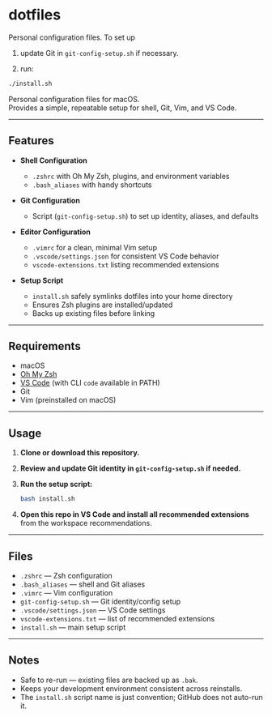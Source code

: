 # dotfiles

Personal configuration files. To set up

1. update Git in `git-config-setup.sh` if necessary.

2. run:

```sh
./install.sh
```

Personal configuration files for macOS.  
Provides a simple, repeatable setup for shell, Git, Vim, and VS Code.

---

## Features

- **Shell Configuration**
  - `.zshrc` with Oh My Zsh, plugins, and environment variables
  - `.bash_aliases` with handy shortcuts

- **Git Configuration**
  - Script (`git-config-setup.sh`) to set up identity, aliases, and defaults

- **Editor Configuration**
  - `.vimrc` for a clean, minimal Vim setup
  - `.vscode/settings.json` for consistent VS Code behavior
  - `vscode-extensions.txt` listing recommended extensions

- **Setup Script**
  - `install.sh` safely symlinks dotfiles into your home directory
  - Ensures Zsh plugins are installed/updated
  - Backs up existing files before linking

---

## Requirements

- macOS
- [Oh My Zsh](https://ohmyz.sh/)
- [VS Code](https://code.visualstudio.com/) (with CLI `code` available in PATH)
- Git
- Vim (preinstalled on macOS)

---

## Usage

1. **Clone or download this repository.**
2. **Review and update Git identity in `git-config-setup.sh` if needed.**
3. **Run the setup script:**

   ```sh
   bash install.sh
   ```

4. **Open this repo in VS Code and install all recommended extensions** from the workspace recommendations.

---

## Files

- `.zshrc` — Zsh configuration
- `.bash_aliases` — shell and Git aliases
- `.vimrc` — Vim configuration
- `git-config-setup.sh` — Git identity/config setup
- `.vscode/settings.json` — VS Code settings
- `vscode-extensions.txt` — list of recommended extensions
- `install.sh` — main setup script

---

## Notes

- Safe to re-run — existing files are backed up as `.bak`.
- Keeps your development environment consistent across reinstalls.
- The `install.sh` script name is just convention; GitHub does not auto-run it.
